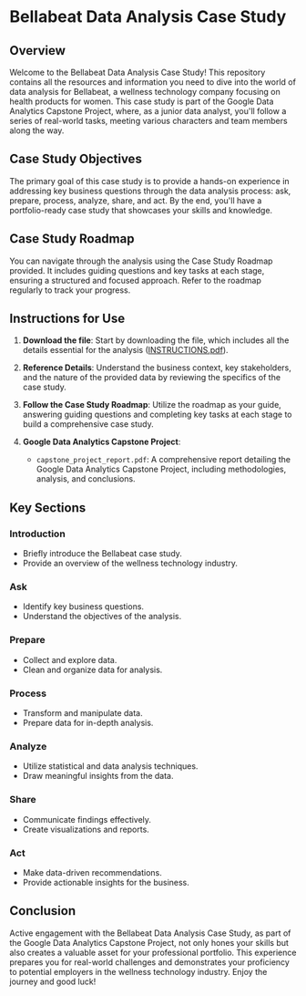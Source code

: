 # Bellabeat Data Analysis Case Study

## Overview
Welcome to the Bellabeat Data Analysis Case Study! This repository contains all the resources and information you need to dive into the world of data analysis for Bellabeat, a wellness technology company focusing on health products for women. This case study is part of the Google Data Analytics Capstone Project, where, as a junior data analyst, you'll follow a series of real-world tasks, meeting various characters and team members along the way.

## Case Study Objectives
The primary goal of this case study is to provide a hands-on experience in addressing key business questions through the data analysis process: ask, prepare, process, analyze, share, and act. By the end, you'll have a portfolio-ready case study that showcases your skills and knowledge.

## Case Study Roadmap
You can navigate through the analysis using the Case Study Roadmap provided. It includes guiding questions and key tasks at each stage, ensuring a structured and focused approach. Refer to the roadmap regularly to track your progress.

## Instructions for Use
1. **Download the file**: Start by downloading the file, which includes all the details essential for the analysis ([INSTRUCTIONS.pdf](https://github.com/AshishLakkapatri/BellaBeat---Google-Data-Analytics-Capstone-Project/files/13941449/INSTRUCTIONS.pdf)).

2. **Reference Details**: Understand the business context, key stakeholders, and the nature of the provided data by reviewing the specifics of the case study.

3. **Follow the Case Study Roadmap**: Utilize the roadmap as your guide, answering guiding questions and completing key tasks at each stage to build a comprehensive case study.
     
4. **Google Data Analytics Capstone Project**:
   - `capstone_project_report.pdf`: A comprehensive report detailing the Google Data Analytics Capstone Project, including methodologies, analysis, and conclusions.

## Key Sections

### Introduction
- Briefly introduce the Bellabeat case study.
- Provide an overview of the wellness technology industry.

### Ask
- Identify key business questions.
- Understand the objectives of the analysis.

### Prepare
- Collect and explore data.
- Clean and organize data for analysis.

### Process
- Transform and manipulate data.
- Prepare data for in-depth analysis.

### Analyze
- Utilize statistical and data analysis techniques.
- Draw meaningful insights from the data.

### Share
- Communicate findings effectively.
- Create visualizations and reports.

### Act
- Make data-driven recommendations.
- Provide actionable insights for the business.

## Conclusion
Active engagement with the Bellabeat Data Analysis Case Study, as part of the Google Data Analytics Capstone Project, not only hones your skills but also creates a valuable asset for your professional portfolio. This experience prepares you for real-world challenges and demonstrates your proficiency to potential employers in the wellness technology industry. Enjoy the journey and good luck!

